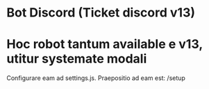 <h1>Bot Discord (Ticket discord v13)</h1>

<h1> Hoc robot tantum available e v13, utitur systemate modali</h1>
Configurare eam ad settings.js.
Praepositio ad eam est: /setup
